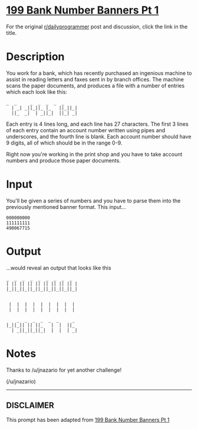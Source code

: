# [199 Bank Number Banners Pt 1](https://www.reddit.com/r/dailyprogrammer/comments/2tr6yn/2015126_challenge_199_bank_number_banners_pt_1/)

For the original [r/dailyprogrammer](https://www.reddit.com/r/dailyprogrammer/) post and discussion, click the link in the title.

# Description
You work for a bank, which has recently purchased an ingenious machine to assist in reading letters and faxes sent in by branch offices. The machine scans the paper documents, and produces a file with a number of entries which each look like this:


```
_  _     _  _  _  _  _
  | _| _||_||_ |_   ||_||_|
  ||_  _|  | _||_|  ||_| _|
```
Each entry is 4 lines long, and each line has 27 characters. The first 3 lines of each entry contain an account number written using pipes and underscores, and the fourth line is blank. Each account number should have 9 digits, all of which should be in the range 0-9. 

Right now you're working in the print shop and you have to take account numbers and produce those paper documents. 

# Input
You'll be given a series of numbers and you have to parse them into the previously mentioned banner format. This input...


```
000000000
111111111
490067715
```
# Output
...would reveal an output that looks like this


```
_  _  _  _  _  _  _  _  _ 
| || || || || || || || || |
|_||_||_||_||_||_||_||_||_|


 |  |  |  |  |  |  |  |  |
 |  |  |  |  |  |  |  |  |

    _  _  _  _  _  _     _ 
|_||_|| || ||_   |  |  ||_ 
  | _||_||_||_|  |  |  | _|
```
# Notes
Thanks to /u/jnazario for yet another challenge!

(/u/jnazario)

----
## **DISCLAIMER**
This prompt has been adapted from [199 Bank Number Banners Pt 1](https://www.reddit.com/r/dailyprogrammer/comments/2tr6yn/2015126_challenge_199_bank_number_banners_pt_1/
)
